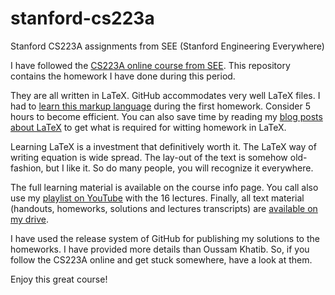stanford-cs223a
===============

Stanford CS223A assignments from SEE (Stanford Engineering Everywhere)

I have followed the [CS223A online course from SEE][see-cs223a]. This repository contains the homework I have done during this period.

They are all written in LaTeX. GitHub accommodates very well LaTeX files. I had to [learn this markup language][blog-latex] during the first homework. Consider 5 hours to become efficient. You can also save time by reading my [blog posts about LaTeX][latex-tag] to get what is required for witting homework in LaTeX.

Learning LaTeX is a investment that definitively worth it. The LaTeX way of writing equation is wide spread. The lay-out of the text is somehow old-fashion, but I like it. So do many people, you will recognize it everywhere.

The full learning material is available on the course info page. You call also use my [playlist on YouTube][youtube-playlist] with the 16 lectures. Finally, all text material (handouts, homeworks, solutions and lectures transcripts) are [available on my drive][text-material].

I have used the release system of GitHub for publishing my solutions to the homeworks. I have provided more details than Oussam Khatib. So, if you follow the CS223A online and get stuck somewhere, have a look at them.

Enjoy this great course!

[see-cs223a]: http://see.stanford.edu/see/courseinfo.aspx?coll=86cc8662-f6e4-43c3-a1be-b30d1d179743
[blog-latex]: http://arn-o.github.io/blog/2013/12/12/let-me-introduce-you-to-latex/
[latex-tag]: http://arn-o.github.io/blog/categories/latex/
[youtube-playlist]: https://www.youtube.com/playlist?list=PLcs_NF3U83xZbXbCQexTLJk6w5Q_q2e2a
[text-material]: https://drive.google.com/folderview?id=0B4gCycwJ0VfdRl8xWVg5OWUwOE0&usp=sharing
